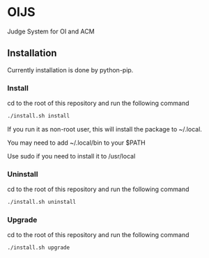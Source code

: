 # OIJS
Judge System for OI and ACM

## Installation
Currently installation is done by python-pip.

### Install
cd to the root of this repository and run the following command
```bash
./install.sh install
```
If you run it as non-root user, this will install the package to ~/.local.

You may need to add ~/.local/bin to your $PATH

Use sudo if you need to install it to /usr/local

### Uninstall
cd to the root of this repository and run the following command
```bash
./install.sh uninstall
```

### Upgrade
cd to the root of this repository and run the following command
```bash
./install.sh upgrade
```
